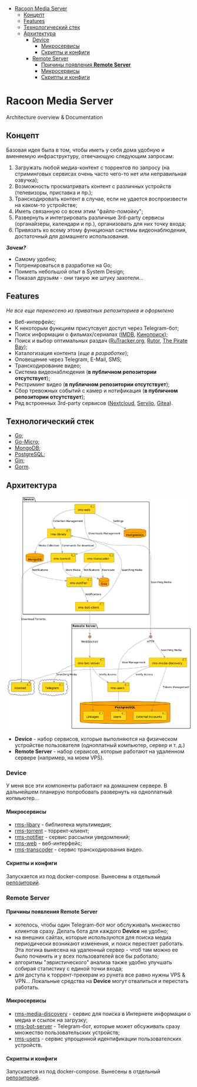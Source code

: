 * [Racoon Media Server](#racoon-media-server)
  * [Концепт](#концепт)
  * [Features](#features)
  * [Технологический стек](#технологический-стек)
  * [Архитектура](#архитектура)
    * [Device](#device)
      * [Микросервисы](#микросервисы)
      * [Скрипты и конфиги](#скрипты-и-конфиги)
    * [Remote Server](#remote-server)
      * [Причины появления **Remote Server**](#причины-появления-remote-server)
      * [Микросервисы](#микросервисы-1)
      * [Скрипты и конфиги](#скрипты-и-конфиги-1)


# Racoon Media Server

Architecture overview &amp; Documentation

## Концепт

Базовая идея была в том, чтобы иметь у себя дома удобную и вменяемую инфраструктуру, отвечающую следующим запросам:
1. Загружать любой медиа-контент с торрентов по запросу (на стриминговых сервисах очень часто чего-то нет или неправильная озвучка);
2. Возможность просматривать контент с различных устройств (телевизоры, приставка и пр.);
3. Транскодировать контент в случае, если не удается воспроизвести на каком-то устройстве;
4. Иметь связанную со всем этим "файло-помойку";
5. Развернуть и интегрировать различные 3rd-party сервисы (органайзеры, календари и пр.), организовать для них точку входа;
6. Привязать ко всему этому функционал системы видеонаблюдения, достаточный для домашнего использования.

**_Зачем?_** 

* Самому удобно; 
* Потренироваться в разработке на Go;
* Поиметь небольшой опыт в System Design;
* Показал друзьям - они такую же штуку захотели...

## Features

_Не все еще перенесено из приватных репозиториев и оформлено_

* Веб-интерфейс;
* К некоторым функциям присутсвует доступ через Telegram-бот;
* Поиск информации о фильмах/сериалах ([IMDB](https://www.imdb.com/),  [Кинопоиск](https://www.kinopoisk.ru/));
* Поиск и выбор оптимальных раздач ([RuTracker.org](https://rutracker.org/), [Rutor](http://www.rutor.info/), [The Pirate Bay](https://thepiratebay.org/));
* Каталогизация контента (_еще в разработке_);
* Оповещение через Telegram, E-Mail, SMS;
* Транскодирование видео;
* Система видеонаблюдения (**в публичном репозитории отсутствует**);
* Рестриминг видео (**в публичном репозитории отсутствует**);
* Сбор тревожных событий с камер и нотификация (**в публичном репозитории отсутствует**);
* Ряд встроенных 3rd-party сервисов ([Nextcloud](https://nextcloud.com/), [Serviio](https://www.serviio.org/download), [Gitea](https://gitea.io/en-us/)).

## Технологический стек

* [Go](https://go.dev/);
* [Go-Micro](https://micro.dev/);
* [MongoDB](https://www.mongodb.com/);
* [PostgreSQL](https://www.postgresql.org/);
* [Gin](https://gin-gonic.com/);
* [Gorm](https://gorm.io/).

## Архитектура

![Microservices](img/microservices.png)

* **Device** - набор сервисов, которые выполняются на физическом устройстве пользователя (одноплатный компьютер, сервер и т. д.)
* **Remote Server** - набор сервисов, которые работают на удаленном сервере (например, на моем VPS).


### Device

У меня все эти компоненты работают на домашнем сервере. В дальнейшем планирую попробовать развернуть на одноплатный копмьютер...

#### Микросервисы

* [rms-libary](https://github.com/RacoonMediaServer/rms-library) - библиотека мультимедия;
* [rms-torrent](https://github.com/RacoonMediaServer/rms-torrent) - торрент-клиент;
* [rms-notifier](https://github.com/RacoonMediaServer/rms-notifier) - сервис рассылки уведомлений;
* [rms-web](https://github.com/RacoonMediaServer/rms-web) - веб-интерфейс;
* [rms-transcoder](https://github.com/RacoonMediaServer/rms-transcoder) - сервис транскодирования видео.

#### Скрипты и конфиги

Запускается из под docker-compose. Вынесены в отдельный [репозиторий](https://github.com/RacoonMediaServer/rms-device).


### Remote Server

#### Причины появления **Remote Server**

* хотелось, чтобы один Telegram-бот мог обслуживать множество клиентов сразу. Делать бота для каждого **Device** не удобно;
* на внешних сайтах, которые используются для поиска медиа периодически возникают изменения, и поиск перестает работать. Эта логика вынесена на удаленный сервер - чтоб там можно ее было починить и у всех пользователей все бы работало;
* алгоритмы "эвристического" анализа также удобно улучшать собирая статистику с единой точки входа;
* для доступа к торрент-трекерам из рунета все равно нужны VPS & VPN... Локальные средства на **Device** могут отвалиться и перестать работать.

#### Микросервисы

* [rms-media-discovery](https://github.com/RacoonMediaServer/rms-media-discovery) - сервис для поиска в Интернете информации о медиа и ссылок на загрузку;
* [rms-bot-server](https://github.com/RacoonMediaServer/rms-bot-server) - Telegram-бот, которые может обсуживать сразу множество пользовательских устройств;
* [rms-users](https://github.com/RacoonMediaServer/rms-users) - сервис упрощенной идентификации пользователских устройств.

#### Скрипты и конфиги

Запускается из под docker-compose. Вынесены в отдельный [репозиторий](https://github.com/RacoonMediaServer/rms-remote).
